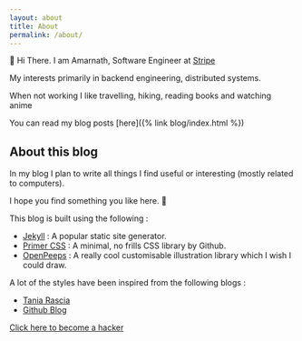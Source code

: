 ```yaml
---
layout: about
title: About
permalink: /about/
---
```


:wave: Hi There. I am Amarnath, Software Engineer at [Stripe](https://stripe.com/)

My interests primarily in backend engineering, distributed systems. 

When not working I like travelling, hiking, reading books and watching anime 

You can read my blog posts [here]({% link blog/index.html %})

## About this blog

In my blog I plan to write all things I find useful or interesting (mostly related to computers). 

I hope you find something you like here. :slightly_smiling_face:

This blog is built using the following :

* [Jekyll](https://jekyllrb.com) : A popular static site generator.
* [Primer CSS](https://primer.style) : A minimal, no frills CSS library by Github.
* [OpenPeeps](https://www.openpeeps.com) : A really cool customisable illustration library which I wish I could draw.

A lot of the styles have been inspired from the following blogs :

* [Tania Rascia](https://www.taniarascia.com/)
* [Github Blog](https://github.blog/)

[Click here to become a hacker](http://hackertyper.com/)